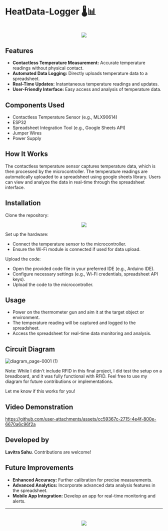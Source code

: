 # HeatData-Logger 🌡️📊

<h1 align="center">
    <img src="https://readme-typing-svg.herokuapp.com/?font=Righteous&size=35&center=true&vCenter=true&width=700&height=100&duration=4000&lines=HeatData-Logger!+🌡️;&color=6c757d" />
</h1>

## Features
- **Contactless Temperature Measurement:** Accurate temperature readings without physical contact.
- **Automated Data Logging:** Directly uploads temperature data to a spreadsheet.
- **Real-Time Updates:** Instantaneous temperature readings and updates.
- **User-Friendly Interface:** Easy access and analysis of temperature data.

## Components Used
- Contactless Temperature Sensor (e.g., MLX90614)
- ESP32
- Spreadsheet Integration Tool (e.g., Google Sheets API)
- Jumper Wires
- Power Supply

## How It Works

The contactless temperature sensor captures temperature data, which is then processed by the microcontroller. The temperature readings are automatically uploaded to a spreadsheet using google sheets library. Users can view and analyze the data in real-time through the spreadsheet interface.

## Installation
Clone the repository:
<div align="center">
    <a href="https://github.com/TechArcanist/HeatData-Logger.git">
        <img src="https://img.shields.io/badge/Clone_Repository-007ACC?style=for-the-badge&logo=github&logoColor=white" />
    </a>
</div>

Set up the hardware:
- Connect the temperature sensor to the microcontroller.
- Ensure the Wi-Fi module is connected if used for data upload.

Upload the code:
- Open the provided code file in your preferred IDE (e.g., Arduino IDE).
- Configure necessary settings (e.g., Wi-Fi credentials, spreadsheet API keys).
- Upload the code to the microcontroller.

## Usage
- Power on the thermometer gun and aim it at the target object or environment.
- The temperature reading will be captured and logged to the spreadsheet.
- Access the spreadsheet for real-time data monitoring and analysis.

## Circuit Diagram

![diagram_page-0001 (1)](https://github.com/user-attachments/assets/237eef9a-ee3a-4c6e-86a0-174a2c9aa869)

Note: While I didn't include RFID in this final project, I did test the setup on a breadboard, and it was fully functional with RFID. Feel free to use my diagram for future contributions or implementations.

Let me know if this works for you!

## Video Demonstration

https://github.com/user-attachments/assets/cc59367c-2715-4e4f-800e-6670a6c96f2a

## Developed by
**Lavitra Sahu**. Contributions are welcome!

## Future Improvements
- **Enhanced Accuracy:** Further calibration for precise measurements.
- **Advanced Analytics:** Incorporate advanced data analysis features in the spreadsheet.
- **Mobile App Integration:** Develop an app for real-time monitoring and alerts.

---

<h1 align="center">
    <img src="https://readme-typing-svg.herokuapp.com/?font=Righteous&size=35&center=true&vCenter=true&width=500&height=70&duration=4000&lines=Thanks+for+Visiting!+👋;&color=6c757d" />
</h1>

